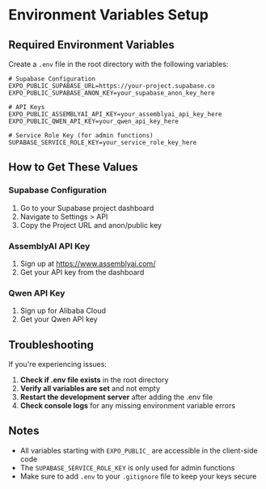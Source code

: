 # Environment Variables Setup

## Required Environment Variables

Create a `.env` file in the root directory with the following variables:

```env
# Supabase Configuration
EXPO_PUBLIC_SUPABASE_URL=https://your-project.supabase.co
EXPO_PUBLIC_SUPABASE_ANON_KEY=your_supabase_anon_key_here

# API Keys
EXPO_PUBLIC_ASSEMBLYAI_API_KEY=your_assemblyai_api_key_here
EXPO_PUBLIC_QWEN_API_KEY=your_qwen_api_key_here

# Service Role Key (for admin functions)
SUPABASE_SERVICE_ROLE_KEY=your_service_role_key_here
```

## How to Get These Values

### Supabase Configuration
1. Go to your Supabase project dashboard
2. Navigate to Settings > API
3. Copy the Project URL and anon/public key

### AssemblyAI API Key
1. Sign up at https://www.assemblyai.com/
2. Get your API key from the dashboard

### Qwen API Key
1. Sign up for Alibaba Cloud
2. Get your Qwen API key

## Troubleshooting

If you're experiencing issues:

1. **Check if .env file exists** in the root directory
2. **Verify all variables are set** and not empty
3. **Restart the development server** after adding the .env file
4. **Check console logs** for any missing environment variable errors

## Notes

- All variables starting with `EXPO_PUBLIC_` are accessible in the client-side code
- The `SUPABASE_SERVICE_ROLE_KEY` is only used for admin functions
- Make sure to add `.env` to your `.gitignore` file to keep your keys secure 
